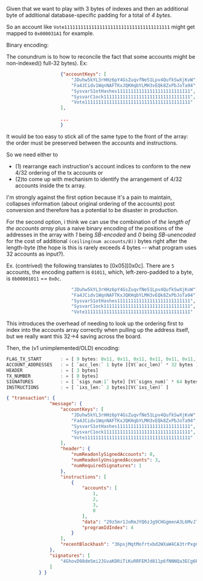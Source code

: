 
Given that we want to play with 3 bytes of indexes and then an additional byte of additional database-specific padding for a total of *4 bytes*.

So an account like  `Vote111111111111111111111111111111111111111` might get mapped to `0x000031A1` for example.


Binary encoding:

The conundrum is to how to reconcile the fact that some accounts might be non-indexed() full-32 bytes). Ex:
```json
                    {"accountKeys": [
                        "JDuhw5kYL3rHHz6pY4GsZuqvfNe51Lpv4QufkSwXjKvW", // --> 32
                        "Fa4JCidv1WqnNAFTKxJQKHqbYLMH3vEQk8ZxPbJoTa94", // --> 32
                        "SysvarS1otHashes111111111111111111111111111",  // --> 4
                        "SysvarC1ock11111111111111111111111111111111",  // --> 4
                        "Vote111111111111111111111111111111111111111"   // --> 4
                    ],
                    
                    ...
                    }
```

It would be too easy to stick all of the same type to the front of the array: the order must be preserved between the accounts and instructions.

So we need either to 
- (1) rearrange each instruction's account indices to conform to the new 4/32 ordering of the tx accounts or  
- (2)to come up with mechanism to identify the arrangement of 4/32 accounts inside the tx array.


I'm strongly against the first option because it's a pain to maintain, collapses information (about original ordering of the accounts) post conversion and therefore has a potential to be disaster in production. 

For the second option, i think we can use the combination of *the length of the accounts array* plus a naive binary encoding of the positions of the addresses in the array with *1* being *SB-encoded* and *0* being *SB-unencoded* for the cost of additional `(ceiling(num accounts/8))` bytes right after the length-byte (the hope is this is rarely exceeds 4 bytes -- what program uses 32 accounts as input?).


Ex. (contrived) the following translates to [0x05][0x0c]. There are `5` accounts, the encoding pattern is `01011`, which, left-zero-padded to a byte, is `0b00001011` == `0x0c`.
```bash
                        "JDuhw5kYL3rHHz6pY4GsZuqvfNe51Lpv4QufkSwXjKvW", // unencoded
                        "Fa4JCidv1WqnNAFTKxJQKHqbYLMH3vEQk8ZxPbJoTa94", // encoded
                        "SysvarS1otHashes111111111111111111111111111",  // unencoded
                        "SysvarC1ock11111111111111111111111111111111",  // encoded
                        "Vote111111111111111111111111111111111111111"   // encoded
```
This introduces the overhead of needing to look up the ordering first to index into the accounts array correctly when pulling up the address itself, but we really want this 32->4 saving across the board.






Then, the (v1 unimplemented/OLD) encoding:
```rust
FLAG_TX_START       : = [ 9 bytes: 0x11, 0x11, 0x11, 0x11, 0x11, 0x11, 0x11, 0x11, 0x11 ]
ACCOUNT_ADDRESSES   : = [ `acc_len:` 1 byte ][V(`acc_len)` * 32 bytes ]
HEADER              : = [ 3 bytes]
TX_NUMBER           : = [ 8 bytes]
SIGNATURES          : = [ `sigs_num:1` byte] [V(`signs_num)` * 64 bytes ]
INSTRUCTIONS        : = [ `ixs_len:` 2 bytes][V(`ixs_len)` ]
```

```json
{ "transaction": {
                "message": {
                    "accountKeys": [
                        "JDuhw5kYL3rHHz6pY4GsZuqvfNe51Lpv4QufkSwXjKvW",
                        "Fa4JCidv1WqnNAFTKxJQKHqbYLMH3vEQk8ZxPbJoTa94",
                        "SysvarS1otHashes111111111111111111111111111",
                        "SysvarC1ock11111111111111111111111111111111",
                        "Vote111111111111111111111111111111111111111"
                    ],
                    "header": {
                        "numReadonlySignedAccounts": 0,
                        "numReadonlyUnsignedAccounts": 3,
                        "numRequiredSignatures": 1
                    },
                    "instructions": [
                        {
                            "accounts": [
                                1,
                                2,
                                3,
                                0
                            ],
                            "data": "29z5mr1JoRmJYQ6zJg9CHGgmenA3L6MvJTPz7rD2zwhmLMNsv78oAGGcxPCLGYhWT673uUjfqnEjHmzUbJGxfF1bKgVo9h",
                            "programIdIndex": 4
                        }
                    ],
                    "recentBlockhash": "36psjMqtMofrtxbd2WXaW4CA3trPxgCcMvZBuK1XR1nP"
                },
                "signatures": [
                    "4GhovD98dm5mi2JGvaKDRiTiKuRRFEMJd811p6fNNNQa3ECg6RcSoCxSW3BpPFK7zZQXTt2gADhzxssESLEDV7Mg"
                ]
            } }

```